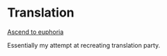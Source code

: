 # Translation
[Ascend to euphoria](http://translation.3341b.com/)

Essentially my attempt at recreating translation party.